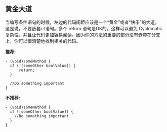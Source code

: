 ## 黄金大道

当编写条件语句的时候，左边的代码间距应该是一个“黄金”或者“快乐”的大道。 这是说，不要嵌套`if`语句。多个 return 语句是OK的。这样可以避免 Cyclomatic 复杂性，并且让代码更加容易阅读。因为你的方法的重要的部分没有嵌套在分支上，你可以很清楚地找到相关的代码。

**推荐:**

```obj-c
- (void)someMethod {
  if (![someOther boolValue]) {
      return;
  }

  //Do something important
}
```

**不推荐:**

```obj-c
- (void)someMethod {
  if ([someOther boolValue]) {
    //Do something important
  }
}
```